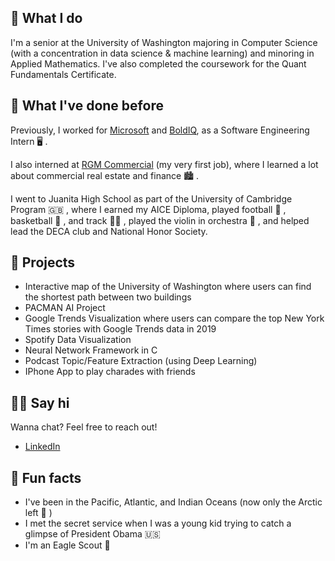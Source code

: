 ---
---

## 🤷 What I do

I'm a senior at the University of Washington majoring in Computer Science (with a concentration in data science & machine learning) and minoring in Applied Mathematics. I've also completed the coursework for the Quant Fundamentals Certificate.

## 🦕 What I've done before

Previously, I worked for [Microsoft](https://www.microsoft.com/en-us/) and [BoldIQ](https://www.boldiq.com/), as a Software Engineering Intern 🖥️ .

I also interned at [RGM Commercial](https://www.rgmcommercial.com/) (my very first job), where I learned a lot about commercial real estate and finance 🏙️ .

I went to Juanita High School as part of the University of Cambridge Program 🇬🇧 , where I earned my AICE Diploma, played football 🏈 , basketball 🏀 , and track 🏃‍♂️ , played the violin in orchestra 🎻 , and helped lead the DECA club and National Honor Society. 

## 🎨 Projects

- Interactive map of the University of Washington where users can find the shortest path between two buildings
- PACMAN AI Project
- Google Trends Visualization where users can compare the top New York Times stories with Google Trends data in 2019
- Spotify Data Visualization
- Neural Network Framework in C
- Podcast Topic/Feature Extraction (using Deep Learning)
- IPhone App to play charades with friends

## 👋🏻 Say hi

Wanna chat? Feel free to reach out!

- [LinkedIn](https://www.linkedin.com/in/shayannathan/)

## 📠 Fun facts

- I've been in the Pacific, Atlantic, and Indian Oceans (now only the Arctic left 🥶 )
- I met the secret service when I was a young kid trying to catch a glimpse of President Obama 🇺🇸
- I'm an Eagle Scout 🦅 
